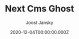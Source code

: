 ---
title: Next Cms Ghost
github: https://github.com/styxlab/next-cms-ghost
demo: https://next.jamify.org/
author: Joost Jansky
ssg:
  - Next
cms:
  - Ghost
category:
  - Blog
  - Portfolio
date: 2020-12-04T00:00:00.000Z
description: Publish flaring fast blogs with Next.js and Ghost CMS
draft: false
publish_date: '2020-11-11T15:39:01Z'
update_date: '2022-03-25T14:13:34Z'
github_star: 523
github_fork: 164
---